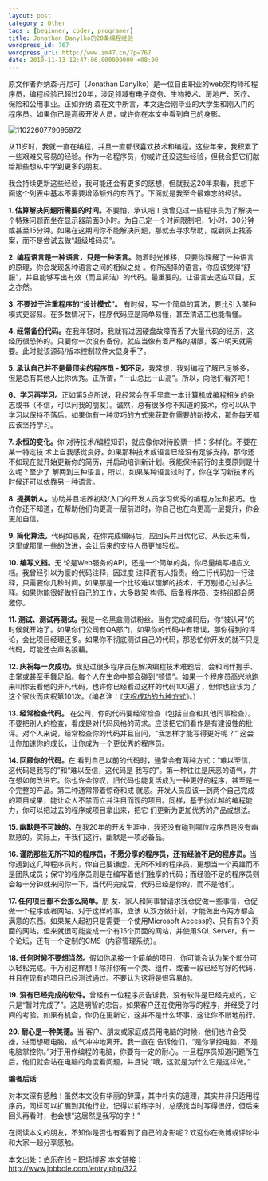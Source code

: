```yaml
---
layout: post
category : Other
tags : [beginner, coder, programer]
title: Jonathan Danylko的20条编程经验
wordpress_id: 767
wordpress_url: http://www.im47.cn/?p=767
date: 2010-11-13 12:47:06.000000000 +08:00
---
```

原文作者乔纳森·丹尼可（Jonathan Danylko）是一位自由职业的web架构师和程序员，编程经验已超过20年，涉足领域有电子商务、生物技术、房地产、医疗、保险和公用事业。正如乔纳 森在文中所言，本文适合刚毕业的大学生和刚入门的程序员。如果你已是高级开发人员，或许你在本文中看到自己的身影。

<img src="http://pic.yupoo.com/dreambt/AIprHtLw/medium.jpg" alt="1102260779095972"/>

从11岁时，我就一直在编程，并且一直都很喜欢技术和编程。这些年来，我积累了一些艰难又容易的经验。作为一名程序员，你或许还没这些经验，但我会把它们献给那些想从中学到更多的朋友。

我会持续更新这些经验，我可能还会有更多的感想，但就我这20年来看，我想下面这个列表中基本不需要增添额外的东西了。下面就是我至今最难忘的经验。

<strong>1. 估算解决问题所需要的时间。</strong>不要怕，承认吧！我曾见过一些程序员为了解决一个特殊问题而坐在显示器前面8小时。为自己定一个时间限制吧，1小时、30分钟或甚至15分钟。如果在这期间你不能解决问题，那就去寻求帮助，或到网上找答案，而不是尝试去做“超级堆码员”。

<strong>2. 编程语言是一种语言，只是一种语言。</strong>随着时光推移，只要你理解了一种语言的原理，你会发现各种语言之间的相似之处 。你所选择的语言，你应该觉得“舒服”，并且能够写出有效（而且简洁）的代码。最重要的，让语言去适应项目，反之亦然。

<strong>3. 不要过于注重程序的“设计模式”。</strong> 有时候，写一个简单的算法，要比引入某种模式更容易。在多数情况下，程序代码应是简单易懂，甚至清洁工也能看懂。

<strong>4. 经常备份代码。</strong>在我年轻时，我就有过因硬盘故障而丢了大量代码的经历，这经历很恐怖的。只要你一次没有备份，就应当像有着严格的期限，客户明天就需要。此时就该源码/版本控制软件大显身手了。

<strong>5. 承认自己并不是最顶尖的程序员 - 知不足。</strong>我常想，我对编程了解已足够多，但是总有其他人比你优秀。正所谓，“一山总比一山高”。所以，向他们看齐吧！

<strong>6、学习再学习。</strong>正如第5点所说，我经常会在手里拿一本计算机或编程相关的杂志或书（不信，可以问我的朋友）。诚然，总有很多你不知道的技术，你可以从中学习以保持不落后。如果你有一种灵巧的方式来获取你需要的新技术，那你每天都应该坚持学习。

<strong>7. 永恒的</strong><strong>变化</strong><strong>。</strong>你 对待技术/编程知识，就应像你对待股票一样：多样化。不要在某一特定技 术上自我感觉良好。如果那种技术或语言已经没有足够支持，那你还不如现在就开始更新你的简历，并启动培训新计划。我能保持前行的主要原则是什么呢？至少了 解两到三种语言，所以，如果某种语言过时了，你在学习新技术的时候还可以依靠另一种语言。

<strong>8. 提携新人。</strong>协助并且培养初级/入门的开发人员学习优秀的编程方法和技巧。也许你还不知道，在帮助他们向更高一层前进时，你自己也在向更高一层提升，你会更加自信。

<strong>9. 简化算法。</strong>代码如恶魔，在你完成编码后，应回头并且优化它。从长远来看，这里或那里一些的改进，会让后来的支持人员更加轻松。

<strong>10. 编写文档。</strong>无 论是Web服务的API，还是一个简单的类，你尽量编写相应文档。我曾经引以为豪的代码注释，因过度 注释而有人指责。给三行代码加一行注释，只需要你几秒时间。如果那是一个比较难以理解的技术，千万别担心过多注释。如果你能很好做好自己的工作，大多数架 构师、后备程序员、支持组都会感激你。

<strong>11. 测试、测试再测试。</strong>我是一名黑盒测试粉丝。当你完成编码后，你“被认可”的时候就开始了。如果你们公司有QA部门，如果你的代码中有错误，那你得到的评论，会比项目经理还多。如果你不彻底测试自己的代码，那恐怕你开发的就不只是代码，可能还会声名狼藉。

<strong>12. 庆祝每一次成功。</strong>我见过很多程序员在解决编程技术难题后，会和同伴握手、击掌或甚至手舞足蹈。每个人在生命中都会碰到“顿悟”。如果一个程序员高兴地跑来叫你去看他的非凡代码，也许你已经看过这样的代码100遍了，但你也应该为了这个家伙而庆祝第101次。（编者注：《<a href="http://www.jobbole.com/entry.php/323">庆祝成功的九种方式</a>》。）

<strong>13. 经常检查代码。 </strong>在公司，你的代码要经常检查（包括自查和其他同事检查）。不要把别人的检查，看成是对代码风格的苛求。应该把它们看作是有建设性的批评。对个人来说，经常检查你的代码并且自问，“我怎样才能写得更好呢？” 这会让你加速你的成长，让你成为一个更优秀的程序员。

<strong>14. 回顾你的代码。</strong>在 看到自己以前的代码时，通常会有两种方式：“难以至信，这代码是我写的”和“难以至信，这代码是 我写的”。第一种往往是厌恶的语气，并在想如何改进它。你也许会惊叹，旧代码也能复活成为一种更好的程序，甚至是一个完整的产品。第二种通常带着惊奇和成 就感。开发人员应该一到两个自己完成的项目成果，能让众人不禁而立并注目而观的项目。同样，基于你优越的编程能力，你可以把过去的程序或项目拿出来，把它 们更新为更加优秀的产品或想法。

<strong>15. 幽默是不可缺的。</strong>在我20年的开发生涯中，我还没有碰到哪位程序员是没有幽默感的。实际上，干我们这行，幽默是一项必备品。

<strong>16. 谨防那些无所不知的程序员，不愿分享的程序员，还有经验不足的程序员。</strong>当你遇到这几种程序员时，你自己要谦虚。无所不知的程序员，更想当一个英雄而不是团队成员；保守的程序员则是在编写着他们独享的代码；而经验不足的程序员则会每十分钟就来问你一下，当代码完成后，代码已经是你的，而不是他们。

<strong>17. 任何项目都不会那么简单。</strong>朋 友、家人和同事曾请求我仓促做一些事情，仓促做一个程序或者网站。对于这样的事，应该 从双方做计划，才能做出令两方都会满意的东西。如果某人起初只是需要一个使用Microsoft Access的、只有有3个页面的网站，但来就很可能变成一个有15个页面的网站，并使用SQL Server，有一个论坛，还有一个定制的CMS（内容管理系统）。

<strong>18. 任何时候不要想当然。</strong>假如你承接一个简单的项目，你可能会认为某个部分可以轻松完成。千万别这样想！除非你有一个类、组件、或者一段已经写好的代码，并且在现有的项目已经测试通过。不要认为这将是很容易的。

<strong>19. 没有已经完成的软件。</strong>曾经有一位程序员告诉我，没有软件是已经完成的，它只是“暂时完成了”。这是明智的忠告。如果客户还在使用你写的程序，并经受了时间的考验。如果有机会，你仍在更新它，这并不是什么坏事，这让你不断地前行。

<strong>20. 耐心是一种美德。</strong>当 客户、朋友或家庭成员用电脑的时候，他们也许会受挫，进而想砸电脑，或气冲冲地离开。我一直在 告诉他们，“是你掌控电脑，不是电脑掌控你。”对于用作编程的电脑，你要有一定的耐心。一旦程序员知道问题所在后，他们就会站在电脑的角度看问题，并且说 “哦，这就是为什么它是这样做。”

<strong>编者后话</strong>

对本文深有感触！虽然本文没有华丽的辞藻，其中朴实的道理，其实并非只适用程序员，同样可以扩展到其他行业。记得以前练字时，总感觉当时写得很好，但后来回头再看时，也会想“这居然是我写的字！”

在阅读本文的朋友，不知你是否也有看到了自己的身影呢？欢迎你在微博或评论中和大家一起分享感触。

本文出处：<a href="http://www.jobbole.com/">伯乐</a>在线 - <a href="http://www.jobbole.com/blog.php">职场</a>博客
本文链接：<a href="http://www.jobbole.com/entry.php/322">http://www.jobbole.com/entry.php/322</a>
